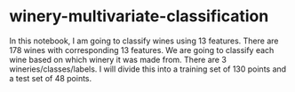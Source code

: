 # winery-multivariate-classification
In this notebook, I am going to classify wines using 13 features. There are 178 wines with corresponding 13 features. We are going to classify each wine based on which winery it was made from. There are 3 wineries/classes/labels. I will divide this into a training set of 130 points and a test set of 48 points.
